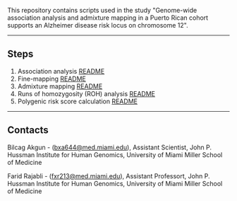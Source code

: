 This repository contains scripts used in the study "Genome-wide association analysis and admixture mapping in a Puerto Rican cohort supports an Alzheimer disease risk locus on chromosome 12".

---

## Steps
1. Association analysis [README](scripts/1_Association_analysis/README.md)
2. Fine-mapping [README](scripts/2_Fine-mapping/README.md)
3. Admixture mapping [README](scripts/3_Admixture_mapping/README.md)
4. Runs of homozygosity (ROH) analysis [README](scripts/4_ROH/README.md)
5. Polygenic risk score calculation [README](scripts/4_PRS/README.md)

---

## Contacts

Bilcag Akgun - (<bxa644@med.miami.edu>), Assistant Scientist, John P. Hussman Institute for Human Genomics, University of Miami Miller School of Medicine

Farid Rajabli - (<fxr213@med.miami.edu>), Assistant Professort, John P. Hussman Institute for Human Genomics, University of Miami Miller School of Medicine

